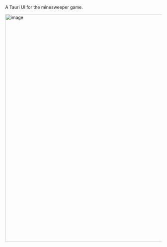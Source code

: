 A Tauri UI for the minesweeper game.

<img width="732" alt="image" src="https://user-images.githubusercontent.com/33698065/218342198-1e578689-809d-4cae-a0fe-3fc6e19942d2.png">
